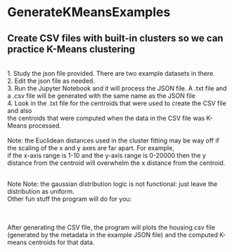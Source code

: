 # GenerateKMeansExamples
<h2>Create CSV files with built-in clusters so we can practice K-Means clustering</h2></br>
1. Study the json file provided. There are two example datasets in there. </br>
2. Edit the json file as needed.</br>
3. Run the Jupyter Notebook and it will process the JSON file. A .txt file and a .csv file will be generated with the same name as the JSON file </br>
4. Look in the .txt file for the centroids that were used to create the CSV file and also </br>
the centroids that were computed when the data in the CSV file was K-Means processed.
 </br>
 </br>
 Note: the Euclidean distances used in the cluster fitting may be way off if the scaling of the x and y axes are far apart. For example, </br>
 if the x-axis range is 1-10 and the y-axis range is 0-20000 then the y distance from the centroid will overwhelm the x distance from the centroid.</br>
</br>
 
 Note Note: the gaussian distribution logic is not functional: just leave the distribution as uniform.
 </br>
Other fun stuff the program will do for you: </br>
</br>
</br>

After generating the CSV file, the program will plots the housing.csv file (generated by the metadata in the example JSON file) and the computed K-means centroids for that data.</br>


